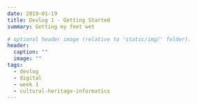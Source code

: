 ```yaml
---
date: 2019-01-19
title: Devlog 1 - Getting Started
summary: Getting my feet wet

# optional header image (relative to 'static/img/' folder).
header:
  caption: ""
  image: ""
tags:
  - devlog
  - digital
  - week 1
  - cultural-heritage-informatics
---
```

